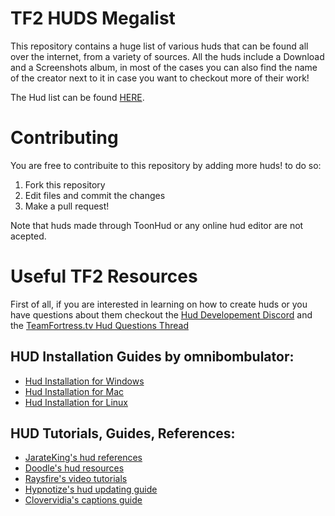 # TF2 HUDS Megalist
 
This repository contains a huge list of various huds that can be found all over the internet, from a variety of sources. 
All the huds include a Download and a Screenshots album, in most of the cases you can also find the name of the creator next to it in case you want to checkout more of their work!

The Hud list can be found <a href="./Huds List.md">HERE</a>.

# Contributing

You are free to contribuite to this repository by adding more huds! to do so:

1. Fork this repository
2. Edit files and commit the changes
3. Make a pull request!

Note that huds made through ToonHud or any online hud editor are not acepted.

# Useful TF2 Resources

First of all, if you are interested in learning on how to create huds or you have questions about them checkout the [Hud Developement Discord](https://discordapp.com/invite/2tDYJSx) and the [TeamFortress.tv Hud Questions Thread](https://www.teamfortress.tv/19073/hud-editing-short-questions-quick-answers)

## HUD Installation Guides by omnibombulator:

* [Hud Installation for Windows](https://github.com/Hypnootize/TF2-Hud-Installation-Guides/blob/master/Hud%20Installation%20For%20Windows.md)
* [Hud Installation for Mac](https://github.com/Hypnootize/TF2-Hud-Installation-Guides/blob/master/Hud%20Installation%20For%20Mac.md)
* [Hud Installation for Linux](https://github.com/Hypnootize/TF2-Hud-Installation-Guides/blob/master/Hud%20Installation%20For%20Linux.md)

## HUD Tutorials, Guides, References:

* [JarateKing's hud references](https://github.com/JarateKing/TF2-Hud-Reference)
* [Doodle's hud resources](http://doodlesstuff.com/?p=tf2hud)
* [Raysfire's video tutorials](https://www.youtube.com/playlist?list=PL5eNrB8RrXXuV3P1nv6NnwF-tCL_KnJIs)
* [Hypnotize's hud updating guide](https://github.com/Hypnootize/Huds-Update-Guide/blob/master/README.md)
* [Clovervidia's captions guide](https://github.com/clovervidia/clovervidias-captions)
